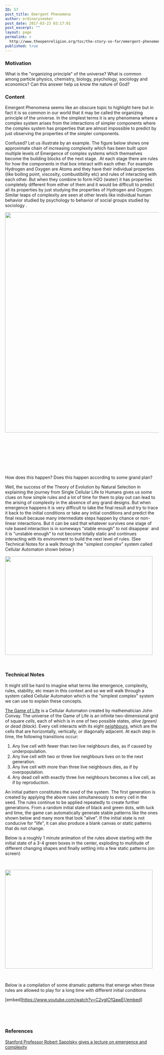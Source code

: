```yaml
---
ID: 57
post_title: Emergent Phenomena
author: ordinaryseeker
post_date: 2017-03-23 03:17:01
post_excerpt: ""
layout: page
permalink: >
  http://www.theopenreligion.org/toc/the-story-so-far/emergent-phenomena/
published: true
---
```

<h3>Motivation</h3>
What is the "organizing principle" of the universe? What is common among particle physics, chemistry, biology, psychology, sociology and economics? Can this answer help us know the nature of God?
<h3>Content</h3>
Emergent Phenomena seems like an obscure topic to highlight here but in fact it is so common in our world that it may be called the organizing principle of the universe. In the simplest terms it is any phenomena where a complex system arises from the interactions of simpler components where the complex system has properties that are almost impossible to predict by just observing the properties of the simpler components.

Confused? Let us illustrate by an example. The figure below shows one approximate chain of increasing complexity which has been built upon multiple levels of Emergence of complex systems which themselves become the building blocks of the next stage.  At each stage there are rules for how the components in that box interact with each other. For example Hydrogen and Oxygen are Atoms and they have their individual properties (like boiling point, viscosity, combustibility etc) and rules of interacting with each other. But when they combine to form H2O (water) it has properties completely different from either of them and it would be difficult to predict all its properties by just studying the properties of Hydrogen and Oxygen. Similar leaps of complexity are seen at other levels like individual human behavior studied by psychology to behavior of social groups studied by sociology .

<a href="http://www.theopenreligion.org/wp-content/uploads/2017/03/Emergence2.jpg"><img class="aligncenter size-full wp-image-219" src="http://www.theopenreligion.org/wp-content/uploads/2017/03/Emergence2.jpg" alt="" width="1280" height="720" /></a>

&nbsp;

&nbsp;

&nbsp;

&nbsp;

How does this happen? Does this happen according to some grand plan?

Well, the success of the Theory of Evolution by Natural Selection in explaining the journey from Single Cellular Life to Humans gives us some clues on how simple rules and a lot of time for them to play out can lead to the arising of complexity in the absence of any grand designs. But when emergence happens it is very difficult to take the final result and try to trace it back to the initial conditions or take any initial conditions and predict the final result because many intermediate steps happen by chance or non-linear interactions. But it can be said that whatever survives one stage of rule based interaction is in someways "stable enough" to not disappear  and it is "unstable enough" to not become totally static and continues interacting with its environment to build the next level of rules. (See Technical Notes for a walk through the "simplest complex" system called Cellular Automaton shown below )

<a href="http://www.theopenreligion.org/wp-content/uploads/2017/03/Game-of-life_Pentomino.gif"><img class="aligncenter size-full wp-image-214" src="http://www.theopenreligion.org/wp-content/uploads/2017/03/Game-of-life_Pentomino.gif" alt="" width="483" height="323" /></a>

&nbsp;
<h3>Technical Notes</h3>
<!--more-->

It might still be hard to imagine what terms like emergence, complexity, rules, stability, etc mean in this context and so we will walk through a system called Cellular Automaton which is the "simplest complex" system we can use to explain these concepts.

<a href="https://en.wikipedia.org/wiki/Conway%27s_Game_of_Life">The Game of Life</a> is a Cellular Automaton created by mathematician John Convay. The universe of the Game of Life is an infinite two-dimensional grid of square <i>cells</i>, each of which is in one of two possible states, <i>alive (green)</i> or <i>dead (black)</i>. Every cell interacts with its eight <i><a title="Moore neighborhood" href="https://en.wikipedia.org/wiki/Moore_neighborhood">neighbours</a></i>, which are the cells that are horizontally, vertically, or diagonally adjacent. At each step in time, the following transitions occur:
<ol>
 	<li>Any live cell with fewer than two live neighbours dies, as if caused by underpopulation.</li>
 	<li>Any live cell with two or three live neighbours lives on to the next generation.</li>
 	<li>Any live cell with more than three live neighbours dies, as if by overpopulation.</li>
 	<li>Any dead cell with exactly three live neighbours becomes a live cell, as if by reproduction.</li>
</ol>
An initial pattern constitutes the <i>seed</i> of the system. The first generation is created by applying the above rules simultaneously to every cell in the seed. The rules continue to be applied repeatedly to create further generations. From a random initial state of black and green dots, with luck and time, the game can automatically generate stable patterns like the ones shown below and many more that look "alive". If the initial state is not conducive for "life", it can also produce a blank canvas or static patterns that do not change.

Below is a roughly 1 minute animation of the rules above starting with the initial state of a 3-4 green boxes in the center, exploding to multitude of different changing shapes and finally settling into a few static patterns (on screen)

&nbsp;

<a href="http://www.scholarpedia.org/article/Game_of_Life"><img class="aligncenter wp-image-214 size-full" src="http://www.openreligion.us/wp-content/uploads/2017/03/Game-of-life_Pentomino.gif" alt="" width="483" height="323" /></a>

&nbsp;

Below is a compilation of some dramatic patterns that emerge when these rules are allowed to play for a long time with different initial conditions

[embed]https://www.youtube.com/watch?v=C2vgICfQawE[/embed]

&nbsp;

&nbsp;
<h3>References</h3>
<a href="https://www.youtube.com/watch?v=o_ZuWbX-CyE">Stanford Professor Robert Sapolsky gives a lecture on emergence and complexity</a>